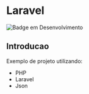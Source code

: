 # Laravel
![Badge em Desenvolvimento](https://img.shields.io/static/v1?label=STATUS&message=FINALIZADO&color=GREEN&style=for-the-badge)
## Introducao
Exemplo de projeto utilizando:
* PHP 
* Laravel
* Json